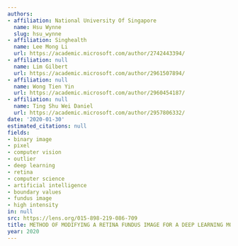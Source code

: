 ```yaml
---
authors:
- affiliation: National University Of Singapore
  name: Hsu Wynne
  slug: hsu_wynne
- affiliation: Singhealth
  name: Lee Mong Li
  url: https://academic.microsoft.com/author/2742443394/
- affiliation: null
  name: Lim Gilbert
  url: https://academic.microsoft.com/author/2961507894/
- affiliation: null
  name: Wong Tien Yin
  url: https://academic.microsoft.com/author/2960454187/
- affiliation: null
  name: Ting Shu Wei Daniel
  url: https://academic.microsoft.com/author/2957806332/
date: '2020-01-30'
estimated_citations: null
fields:
- binary image
- pixel
- computer vision
- outlier
- deep learning
- retina
- computer science
- artificial intelligence
- boundary values
- fundus image
- high intensity
in: null
src: https://lens.org/015-898-219-086-709
title: METHOD OF MODIFYING A RETINA FUNDUS IMAGE FOR A DEEP LEARNING MODEL
year: 2020
---
```

